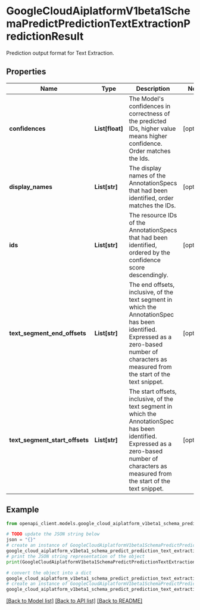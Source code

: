 # GoogleCloudAiplatformV1beta1SchemaPredictPredictionTextExtractionPredictionResult

Prediction output format for Text Extraction.

## Properties

Name | Type | Description | Notes
------------ | ------------- | ------------- | -------------
**confidences** | **List[float]** | The Model&#39;s confidences in correctness of the predicted IDs, higher value means higher confidence. Order matches the Ids. | [optional] 
**display_names** | **List[str]** | The display names of the AnnotationSpecs that had been identified, order matches the IDs. | [optional] 
**ids** | **List[str]** | The resource IDs of the AnnotationSpecs that had been identified, ordered by the confidence score descendingly. | [optional] 
**text_segment_end_offsets** | **List[str]** | The end offsets, inclusive, of the text segment in which the AnnotationSpec has been identified. Expressed as a zero-based number of characters as measured from the start of the text snippet. | [optional] 
**text_segment_start_offsets** | **List[str]** | The start offsets, inclusive, of the text segment in which the AnnotationSpec has been identified. Expressed as a zero-based number of characters as measured from the start of the text snippet. | [optional] 

## Example

```python
from openapi_client.models.google_cloud_aiplatform_v1beta1_schema_predict_prediction_text_extraction_prediction_result import GoogleCloudAiplatformV1beta1SchemaPredictPredictionTextExtractionPredictionResult

# TODO update the JSON string below
json = "{}"
# create an instance of GoogleCloudAiplatformV1beta1SchemaPredictPredictionTextExtractionPredictionResult from a JSON string
google_cloud_aiplatform_v1beta1_schema_predict_prediction_text_extraction_prediction_result_instance = GoogleCloudAiplatformV1beta1SchemaPredictPredictionTextExtractionPredictionResult.from_json(json)
# print the JSON string representation of the object
print(GoogleCloudAiplatformV1beta1SchemaPredictPredictionTextExtractionPredictionResult.to_json())

# convert the object into a dict
google_cloud_aiplatform_v1beta1_schema_predict_prediction_text_extraction_prediction_result_dict = google_cloud_aiplatform_v1beta1_schema_predict_prediction_text_extraction_prediction_result_instance.to_dict()
# create an instance of GoogleCloudAiplatformV1beta1SchemaPredictPredictionTextExtractionPredictionResult from a dict
google_cloud_aiplatform_v1beta1_schema_predict_prediction_text_extraction_prediction_result_from_dict = GoogleCloudAiplatformV1beta1SchemaPredictPredictionTextExtractionPredictionResult.from_dict(google_cloud_aiplatform_v1beta1_schema_predict_prediction_text_extraction_prediction_result_dict)
```
[[Back to Model list]](../README.md#documentation-for-models) [[Back to API list]](../README.md#documentation-for-api-endpoints) [[Back to README]](../README.md)


